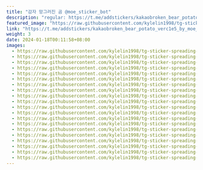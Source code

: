 ```yaml
---
title: "감자 망그러진 곰 @moe_sticker_bot"
description: "regular: https://t.me/addstickers/kakaobroken_bear_potato_verc1e5_by_moe_sticker_bot"
featured_image: "https://raw.githubusercontent.com/kylelin1998/tg-sticker-spreading-worldwide-images/main/img/87828c15-c44c-47e7-bfa8-79610d6a576c.jpg"
link: "https://t.me/addstickers/kakaobroken_bear_potato_verc1e5_by_moe_sticker_bot"
weight: 3
date: 2024-01-18T00:11:58+08:00
images:
  - https://raw.githubusercontent.com/kylelin1998/tg-sticker-spreading-worldwide-images/main/img/87828c15-c44c-47e7-bfa8-79610d6a576c.jpg
  - https://raw.githubusercontent.com/kylelin1998/tg-sticker-spreading-worldwide-images/main/img/af0ea725-62c7-435d-ad3e-41f5dcc90677.jpg
  - https://raw.githubusercontent.com/kylelin1998/tg-sticker-spreading-worldwide-images/main/img/df6e3089-66b5-4a0d-83a1-d3799ff30c6d.jpg
  - https://raw.githubusercontent.com/kylelin1998/tg-sticker-spreading-worldwide-images/main/img/167c745f-9ef3-41cb-afe4-f3de35acc7ae.jpg
  - https://raw.githubusercontent.com/kylelin1998/tg-sticker-spreading-worldwide-images/main/img/12a8ebac-bc70-4954-881c-c40bd15c9fa1.jpg
  - https://raw.githubusercontent.com/kylelin1998/tg-sticker-spreading-worldwide-images/main/img/5ee79d51-613a-488f-a48f-6d711b4d0ba3.jpg
  - https://raw.githubusercontent.com/kylelin1998/tg-sticker-spreading-worldwide-images/main/img/59a04056-ef7e-4cf0-9646-5eeb3d61101c.jpg
  - https://raw.githubusercontent.com/kylelin1998/tg-sticker-spreading-worldwide-images/main/img/41c267d6-88a3-45fe-91d4-16f1a4802d43.jpg
  - https://raw.githubusercontent.com/kylelin1998/tg-sticker-spreading-worldwide-images/main/img/34667c1a-20a3-4c46-b060-f7747bfbfc25.jpg
  - https://raw.githubusercontent.com/kylelin1998/tg-sticker-spreading-worldwide-images/main/img/95555540-28c3-46b3-8b15-f4048383cf9d.jpg
  - https://raw.githubusercontent.com/kylelin1998/tg-sticker-spreading-worldwide-images/main/img/0847c1bf-a773-4533-8990-8d3ba3b466f8.jpg
  - https://raw.githubusercontent.com/kylelin1998/tg-sticker-spreading-worldwide-images/main/img/54aef3c2-6783-4b10-89c3-92cdfebe9791.jpg
  - https://raw.githubusercontent.com/kylelin1998/tg-sticker-spreading-worldwide-images/main/img/bdc6da6f-8483-438e-97fa-604fbb258ce7.jpg
  - https://raw.githubusercontent.com/kylelin1998/tg-sticker-spreading-worldwide-images/main/img/b8bf3c6a-b9fe-4419-aa71-38857beee986.jpg
  - https://raw.githubusercontent.com/kylelin1998/tg-sticker-spreading-worldwide-images/main/img/673c6f00-66d6-411b-818f-0f347a1e6e48.jpg
  - https://raw.githubusercontent.com/kylelin1998/tg-sticker-spreading-worldwide-images/main/img/c59d3d65-0578-4d9a-b717-15bc903c5221.jpg
  - https://raw.githubusercontent.com/kylelin1998/tg-sticker-spreading-worldwide-images/main/img/a0b78540-413f-4f16-93a7-5f7d40019c90.jpg
  - https://raw.githubusercontent.com/kylelin1998/tg-sticker-spreading-worldwide-images/main/img/7131a9ea-fd32-4b34-a316-33348e6ee4bc.jpg
  - https://raw.githubusercontent.com/kylelin1998/tg-sticker-spreading-worldwide-images/main/img/57171649-e9a8-4c95-bdef-91a09eddeb44.jpg
  - https://raw.githubusercontent.com/kylelin1998/tg-sticker-spreading-worldwide-images/main/img/ef94b0ff-15ad-42f7-b07e-55a04781f573.jpg
---
```

